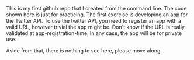 This is my first github repo that I created from the command line.
The code shown here is just for practicing.
The first exercise is developing an app for the Twitter API.
To use the twitter API, you need to register an app with a valid URL, however trivial the app might be.
Don't know if the URL is really validated at app-registration-time.
In any case, the app will be for private use. 

Aside from that, there is nothing to see here, please move along.
